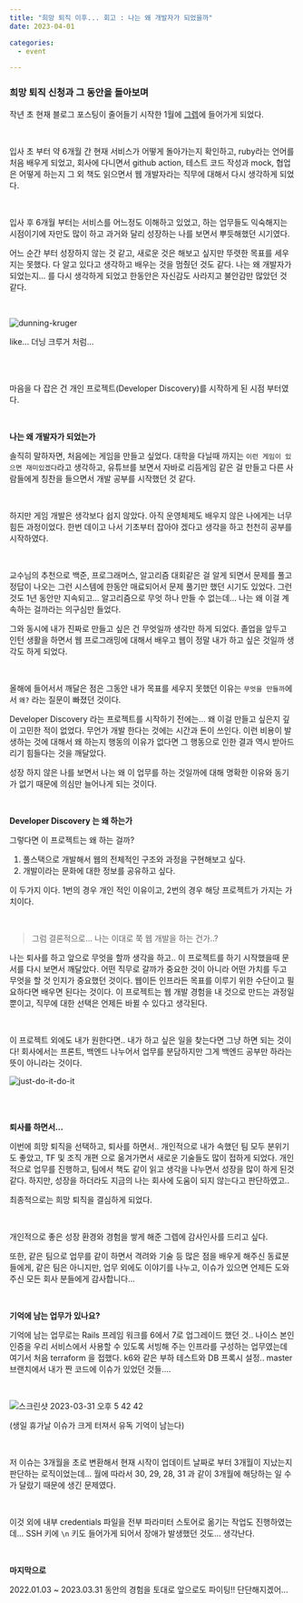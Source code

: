 ```yaml
---
title: "희망 퇴직 이후... 회고 : 나는 왜 개발자가 되었을까"
date: 2023-04-01

categories:
  - event

---
```


### 희망 퇴직 신청과 그 동안을 돌아보며

작년 초 현재 블로그 포스팅이 줄어들기 시작한 1월에 [그렙](https://www.grepp.co/)에 들어가게 되었다.

<br>


입사 초 부터 약 6개월 간 현재 서비스가 어떻게 돌아가는지 확인하고, ruby라는 언어를 처음 배우게 되었고, 회사에 다니면서 github action, 테스트 코드 작성과 mock, 협업은 어떻게 하는지 그 외 책도 읽으면서 웹 개발자라는 직무에 대해서 다시 생각하게 되었다.

<br>

입사 후 6개월 부터는 서비스를 어느정도 이해하고 있었고, 하는 업무들도 익숙해지는 시점이기에 자만도 많이 하고 과거와 달리 성장하는 나를 보면서 뿌듯해했던 시기였다.

어느 순간 부터 성장하지 않는 것 같고, 새로운 것은 해보고 싶지만 뚜렷한 목표를 세우지는 못했다. 다 알고 있다고 생각하고 배우는 것을 멈췄던 것도 같다. 나는 왜 개발자가 되었는지... 를 다시 생각하게 되었고 한동안은 자신감도 사라지고 불안감만 많았던 것 같다.

<br>

![dunning-kruger](https://user-images.githubusercontent.com/47859845/229275994-19a5187b-c208-4b14-abdb-e1f1c799fa97.png)

like... 더닝 크루거 처럼...

<br>

<br>

마음을 다 잡은 건 개인 프로젝트(Developer Discovery)를 시작하게 된 시점 부터였다.

<br>

**나는 왜 개발자가 되었는가**

솔직히 말하자면, 처음에는 게임을 만들고 싶었다. 대학을 다닐때 까지는 `이런 게임이 있으면 재미있겠다`라고 생각하고, 유튜브를 보면서 자바로 리듬게임 같은 걸 만들고 다른 사람들에게 칭찬을 들으면서 개발 공부를 시작했던 것 같다.

<br>

하지만 게임 개발은 생각보다 쉽지 않았다. 아직 운영체제도 배우지 않은 나에게는 너무 힘든 과정이었다. 한번 데이고 나서 기초부터 잡아야 겠다고 생각을 하고 천천히 공부를 시작하였다.

<br>

교수님의 추천으로 백준, 프로그래머스, 알고리즘 대회같은 걸 알게 되면서 문제를 풀고 정답이 나오는 그런 시스템에 한동안 매료되어서 문제 풀기만 했던 시기도 있었다. 그런 것도 1년 동안만 지속되고... 알고리즘으로 무엇 하나 만들 수 없는데... 나는 왜 이걸 계속하는 걸까라는 의구심만 들었다.

그와 동시에 내가 진짜로 만들고 싶은 건 무엇일까 생각만 하게 되었다. 졸업을 앞두고 인턴 생활을 하면서 웹 프로그래밍에 대해서 배우고 웹이 정말 내가 하고 싶은 것일까 생각도 하게 되었다.

<br>

올해에 들어서서 깨달은 점은 그동안 내가 목표를 세우지 못했던 이유는 `무엇을 만들까`에서 `왜?` 라는 질문이 빠졌던 것이다.

Developer Discovery 라는 프로젝트를 시작하기 전에는... 왜 이걸 만들고 싶은지 깊이 고민한 적이 없었다. 무언가 개발 한다는 것에는 시간과 돈이 쓰인다. 이런 비용이 발생하는 것에 대해서 왜 하는지 행동의 이유가 없다면 그 행동으로 인한 결과 역시 받아드리기 힘들다는 것을 깨달았다.

성장 하지 않은 나를 보면서 나는 왜 이 업무를 하는 것일까에 대해 명확한 이유와 동기가 없기 때문에 의심만 늘어나게 되는 것이다.

<br>

**Developer Discovery 는 왜 하는가**

그렇다면 이 프로젝트는 왜 하는 걸까? 

1. 풀스택으로 개발해서 웹의 전체적인 구조와 과정을 구현해보고 싶다.
2. 개발이라는 문화에 대한 정보를 공유하고 싶다.

이 두가지 이다. 1번의 경우 개인 적인 이유이고, 2번의 경우 해당 프로젝트가 가지는 가치이다.
 
<br>

> 그럼 결론적으로... 나는 이대로 쭉 웹 개발을 하는 건가..? 

나는 퇴사를 하고 앞으로 무엇을 할까 생각을 하고.. 이 프로젝트를 하기 시작했을때 문서를 다시 보면서 깨달았다. 어떤 직무로 갈까가 중요한 것이 아니라 어떤 가치를 두고 무엇을 할 것 인지가 중요했던 것이다. 웹이든 인프라든 목표를 이루기 위한 수단이고 필요하다면 배우면 된다는 것이다. 이 프로젝트는 웹 개발 경험을 내 것으로 만드는 과정일 뿐이고, 직무에 대한 선택은 언제든 바뀔 수 있다고 생각된다.

<br>

이 프로젝트 외에도 내가 원한다면.. 내가 하고 싶은 일을 찾는다면 그냥 하면 되는 것이다! 회사에서는 프론트, 백엔드 나누어서 업무를 분담하지만 그게 백엔드 공부만 하라는 뜻이 아니라는 것이다.

![just-do-it-do-it](https://user-images.githubusercontent.com/47859845/229275902-6a85847c-bf56-448e-86e8-b53a55d62123.gif)

<br>

<br>

**퇴사를 하면서...**

이번에 희망 퇴직을 선택하고, 퇴사를 하면서.. 개인적으로 내가 속했던 팀 모두 분위기도 좋았고, TF 및 조직 개편 으로 옮겨가면서 새로운 기술들도 많이 접하게 되었다. 개인적으로 업무를 진행하고, 팀에서 책도 같이 읽고 생각을 나누면서 성장을 많이 하게 된것 같다. 하지만, 성장을 하더라도 지금의 나는 회사에 도움이 되지 않는다고 판단하였고..


최종적으로는 희망 퇴직을 결심하게 되었다.

<br>

개인적으로 좋은 성장 환경와 경험을 쌓게 해준 그렙에 감사인사를 드리고 싶다. 

또한, 같은 팀으로 업무를 같이 하면서 격려와 기술 등 많은 점을 배우게 해주신 동료분들에게, 같은 팀은 아니지만, 업무 외에도 이야기를 나누고, 이슈가 있으면 언제든 도와주신 모든 회사 분들에게 감사합니다...

<br>

**기억에 남는 업무가 있나요?**

기억에 남는 업무로는 Rails 프레임 워크를 6에서 7로 업그레이드 했던 것.. 나이스 본인 인증을 우리 서비스에서 사용할 수 있도록 서빙해 주는 인프라를 구성하는 업무였는데 여기서 처음 terraform 을 접했다. k6와 같은 부하 테스트와 DB 프록시 설정.. master 브랜치에서 내가 짠 코드에 이슈가 있었던 것들....

<br>

![스크린샷 2023-03-31 오후 5 42 42](https://user-images.githubusercontent.com/47859845/229275305-5f740452-796c-4506-a960-ee09d279072d.png)

(생일 휴가날 이슈가 크게 터져서 유독 기억이 남는다)

<br>

저 이슈는 3개월을 초로 변환해서 현재 시작이 업데이트 날짜로 부터 3개월이 지났는지 판단하는 로직이었는데... 월에 따라서 30, 29, 28, 31 과 같이 3개월에 해당하는 일 수가 달랐기 때문에 생긴 문제였다.

<br>

이것 외에 내부 credentials 파일을 전부 파라미터 스토어로 옮기는 작업도 진행하였는데... SSH 키에 `\n` 키도 들어가게 되어서 장애가 발생했던 것도... 생각난다.

<br>

**마지막으로**

2022.01.03 ~ 2023.03.31 동안의 경험을 토대로 앞으로도 파이팅!! 단단해지겠어...



<br>

<br>
